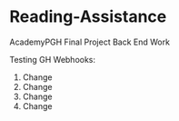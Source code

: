 # Reading-Assistance #

AcademyPGH Final Project Back End Work

Testing GH Webhooks:

1. Change
2. Change
3. Change
4. Change
